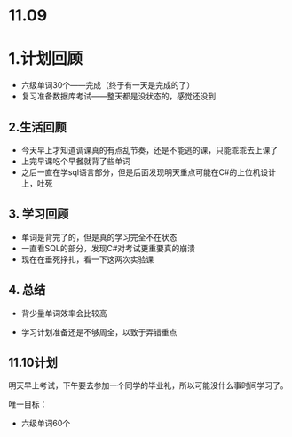 # 11.09

# 1.计划回顾

- 六级单词30个——完成（终于有一天是完成的了）
- 复习准备数据库考试——整天都是没状态的，感觉还没到



## 2.生活回顾

- 今天早上才知道调课真的有点乱节奏，还是不能逃的课，只能乖乖去上课了
- 上完早课吃个早餐就背了些单词
- 之后一直在学sql语言部分，但是后面发现明天重点可能在C#的上位机设计上，吐死



## 3. 学习回顾

- 单词是背完了的，但是真的学习完全不在状态
- 一直看SQL的部分，发现C#对考试更重要真的崩溃
- 现在在垂死挣扎，看一下这两次实验课



## 4. 总结

- 背少量单词效率会比较高

- 学习计划准备还是不够周全，以致于弄错重点



## 11.10计划

明天早上考试，下午要去参加一个同学的毕业礼，所以可能没什么事时间学习了。

唯一目标：

- 六级单词60个

